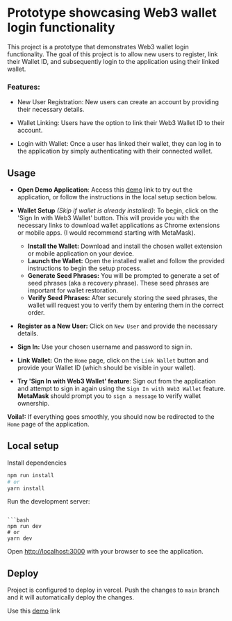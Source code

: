 # Prototype showcasing Web3 wallet login functionality

This project is a prototype that demonstrates Web3 wallet login functionality. The goal of this project is to allow new users to register, link their Wallet ID, and subsequently login to the application using their linked wallet.

### Features:

- New User Registration: New users can create an account by providing their necessary details.
  
- Wallet Linking: Users have the option to link their Web3 Wallet ID to their account.

- Login with Wallet: Once a user has linked their wallet, they can log in to the application by simply authenticating with their connected wallet.

## Usage
- **Open Demo Application**: Access this [demo](https://web3-login-five.vercel.app/) link to try out the application, or follow the instructions in the local setup section below.

- **Wallet Setup** *(Skip if wallet is already installed)*: To begin, click on the 'Sign In with Web3 Wallet' button. This will provide you with the necessary links to download wallet applications as Chrome extensions or mobile apps. (I would recommend starting with MetaMask).
  - **Install the Wallet:** Download and install the chosen wallet extension or mobile application on your device.
  - **Launch the Wallet:** Open the installed wallet and follow the provided instructions to begin the setup process.
  - **Generate Seed Phrases:** You will be prompted to generate a set of seed phrases (aka a recovery phrase). These seed phrases are important for wallet restoration.
  - **Verify Seed Phrases:** After securely storing the seed phrases, the wallet will request you to verify them by entering them in the correct order. 
- **Register as a New User:** Click on `New User` and provide the necessary details.

- **Sign In:** Use your chosen username and password to sign in.

- **Link Wallet:** On the `Home` page, click on the `Link Wallet` button and provide your Wallet ID (which should be visible in your wallet).

- **Try 'Sign In with Web3 Wallet' feature**: Sign out from the application and attempt to sign in again using the `Sign In with Web3 Wallet` feature.  **MetaMask** should prompt you to `sign a message` to verify wallet ownership.

**Voila!:** If everything goes smoothly, you should now be redirected to the `Home` page of the application.


## Local setup

Install dependencies
```bash
npm run install
# or
yarn install 
```
Run the development server:
```

```bash
npm run dev
# or
yarn dev
```

Open [http://localhost:3000](http://localhost:3000) with your browser to see the application.

## Deploy

Project is configured to deploy in vercel. Push the changes to `main` branch and it will automatically deploy the changes.

Use this [demo](https://web3-login-five.vercel.app/) link
